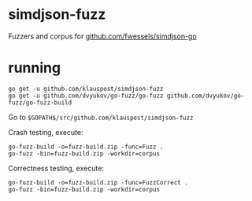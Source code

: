 # simdjson-fuzz
Fuzzers and corpus for [github.com/fwessels/simdjson-go](https://github.com/fwessels/simdjson-go)

# running

```
go get -u github.com/klauspost/simdjson-fuzz
go get -u github.com/dvyukov/go-fuzz/go-fuzz github.com/dvyukov/go-fuzz/go-fuzz-build
```

Go to `$GOPATH$/src/github.com/klauspost/simdjson-fuzz`

Crash testing, execute:
```
go-fuzz-build -o=fuzz-build.zip -func=Fuzz .
go-fuzz -bin=fuzz-build.zip -workdir=corpus
```

Correctness testing, execute:
```
go-fuzz-build -o=fuzz-build.zip -func=FuzzCorrect .
go-fuzz -bin=fuzz-build.zip -workdir=corpus
```
